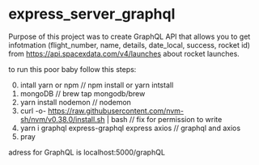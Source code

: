 # express_server_graphql

Purpose of this project was to create GraphQL API  that allows you to get infotmation (flight_number, name, details, date_local, success, rocket id) from https://api.spacexdata.com/v4/launches about rocket launches. 


to run this poor baby follow this steps:

0) intall yarn or npm // npm install or yarn intstall
1) mongoDB                  // brew tap mongodb/brew 
2) yarn install nodemon               // nodemon
3) curl -o- https://raw.githubusercontent.com/nvm-sh/nvm/v0.38.0/install.sh | bash      // fix for permission to write
4) yarn i graphql express-graphql express axios   // graphql and axios 
5) pray

adress for GraphQL is localhost:5000/graphQL